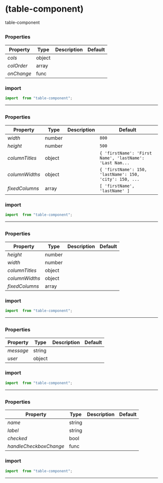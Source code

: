 #  (table-component)

table-component


## 



### Properties

| Property | Type | Description | Default |
| -------- | ---- | ----------- | ------- |
| *cols* | object |  | 
| *colOrder* | array |  | 
| *onChange* | func |  | 

### import

```jsx
import  from "table-component";
```

<hr/>

## 



### Properties

| Property | Type | Description | Default |
| -------- | ---- | ----------- | ------- |
| *width* | number |  | `800`
| *height* | number |  | `500`
| *columnTitles* | object |  | `{ 'firstName': 'First Name', 'lastName': 'Last Nam...`
| *columnWidths* | object |  | `{ 'firstName': 150, 'lastName': 150, 'city': 150, ...`
| *fixedColumns* | array |  | `[ 'firstName', 'lastName' ]`

### import

```jsx
import  from "table-component";
```

<hr/>

## 



### Properties

| Property | Type | Description | Default |
| -------- | ---- | ----------- | ------- |
| *height* | number |  | 
| *width* | number |  | 
| *columnTitles* | object |  | 
| *columnWidths* | object |  | 
| *fixedColumns* | array |  | 

### import

```jsx
import  from "table-component";
```

<hr/>

## 



### Properties

| Property | Type | Description | Default |
| -------- | ---- | ----------- | ------- |
| *message* | string |  | 
| *user* | object |  | 

### import

```jsx
import  from "table-component";
```

<hr/>

## 



### Properties

| Property | Type | Description | Default |
| -------- | ---- | ----------- | ------- |
| *name* | string |  | 
| *label* | string |  | 
| *checked* | bool |  | 
| *handleCheckboxChange* | func |  | 

### import

```jsx
import  from "table-component";
```

<hr/>
